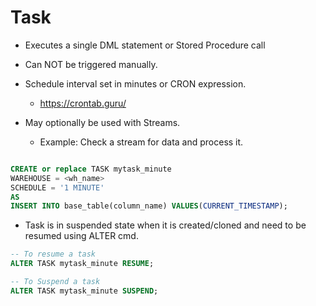 # Task

- Executes a single DML statement or Stored Procedure call 
    
- Can NOT be triggered manually.
  
- Schedule interval set in minutes or CRON expression.
  - https://crontab.guru/

- May optionally be used with Streams.
  - Example: Check a stream for data and process it.

```sql

CREATE or replace TASK mytask_minute 
WAREHOUSE = <wh_name>
SCHEDULE = '1 MINUTE' 
AS 
INSERT INTO base_table(column_name) VALUES(CURRENT_TIMESTAMP);

```

- Task is in suspended state when it is created/cloned and need to be resumed using ALTER cmd.

```sql
-- To resume a task
ALTER TASK mytask_minute RESUME;

-- To Suspend a task
ALTER TASK mytask_minute SUSPEND;
```

